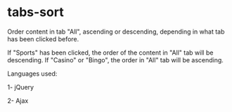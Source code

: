 # tabs-sort
Order content in tab "All", ascending or descending, depending in what tab has been clicked before.

If "Sports" has been clicked, the order of the content in "All" tab will be descending. 
If "Casino" or "Bingo", the order in "All" tab will be ascending. 

Languages used:

1- jQuery

2- Ajax
